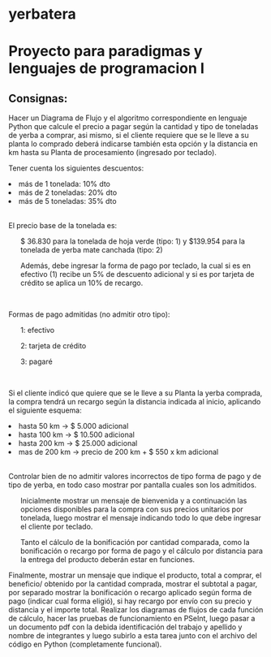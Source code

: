 # yerbatera
# Proyecto para paradigmas y lenguajes de programacion I

<h2>Consignas:</h2>

<p>Hacer un Diagrama de Flujo y el algoritmo correspondiente en lenguaje Python que calcule
el precio a pagar según la cantidad y tipo de toneladas de yerba a comprar, asi mismo, si el
cliente requiere que se le lleve a su planta lo comprado deberá indicarse también esta
opción y la distancia en km hasta su Planta de procesamiento (ingresado por teclado).</p>

<p>Tener cuenta los siguientes descuentos:</p>
<li>más de 1 tonelada: 10% dto</li>
<li>más de 2 toneladas: 20% dto</li>
<li>más de 5 toneladas: 35% dto</li>
</br>
<p>El precio base de la tonelada es:</p>
<ol>$ 36.830 para la tonelada de hoja verde (tipo: 1) y $139.954 para la tonelada de yerba mate
canchada (tipo: 2)</ol>

<ol>Además, debe ingresar la forma de pago por teclado, la cual si es en efectivo (1) recibe un 5%
de descuento adicional y si es por tarjeta de crédito se aplica un 10% de recargo.</ol>
</br>
<p>Formas de pago admitidas (no admitir otro tipo):</p>
<ol>1: efectivo</ol>
<ol>2: tarjeta de crédito</ol>
<ol>3: pagaré</ol>
</br>
<p>Si el cliente indicó que quiere que se le lleve a su Planta la yerba comprada, la compra
tendrá un recargo según la distancia indicada al inicio, aplicando el siguiente esquema:</p>
<li>hasta 50 km -> $ 5.000 adicional</li>
<li>hasta 100 km -> $ 10.500 adicional</li>
<li>hasta 200 km -> $ 25.000 adicional</li>
<li>mas de 200 km -> precio de 200 km + $ 550 x km adicional</li>
</br>
<p>Controlar bien de no admitir valores incorrectos de tipo forma de pago y de tipo de yerba,
en todo caso mostrar por pantalla cuales son los admitidos.</p>
<ol>Inicialmente mostrar un mensaje de bienvenida y a continuación las opciones disponibles
para la compra con sus precios unitarios por tonelada, luego mostrar el mensaje indicando
todo lo que debe ingresar el cliente por teclado.</ol>
<ol>Tanto el cálculo de la bonificación por cantidad comparada, como la bonificación o recargo
por forma de pago y el cálculo por distancia para la entrega del producto deberán estar en
funciones.</ol>
<p>Finalmente, mostrar un mensaje que indique el producto, total a comprar, el beneficio/
obtenido por la cantidad comprada, mostrar el subtotal a pagar, por separado mostrar la
bonificación o recargo aplicado según forma de pago (indicar cual forma eligió), si hay
recargo por envío con su precio y distancia y el importe total.
Realizar los diagramas de flujos de cada función de cálculo, hacer las pruebas de
funcionamiento en PSeInt, luego pasar a un documento pdf con la debida identificación del
trabajo y apellido y nombre de integrantes y luego subirlo a esta tarea junto con el archivo
del código en Python (completamente funcional).</p>
